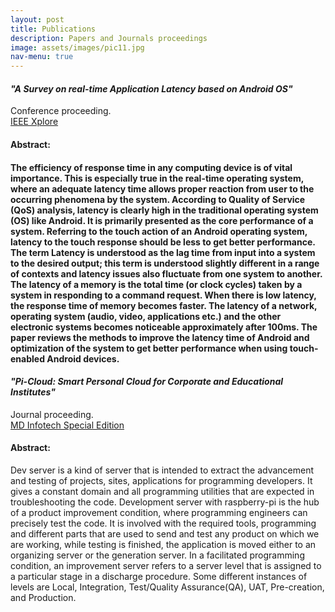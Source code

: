 ```yaml
---
layout: post
title: Publications
description: Papers and Journals proceedings
image: assets/images/pic11.jpg
nav-menu: true
---
```


<h4><i>"A Survey on real-time Application Latency based on Android OS"</i></h4>Conference proceeding.</br>
<a href="https://ieeexplore.ieee.org/document/8697738">IEEE Xplore</a></br>
<h4>Abstract:<h4>
<p>The efficiency of response time in any computing device is of vital importance. This is especially true in the real-time operating system, where an adequate latency time allows proper reaction from user to the occurring phenomena by the system. According to Quality of Service (QoS) analysis, latency is clearly high in the traditional operating system (OS) like Android. It is primarily presented as the core performance of a system. Referring to the touch action of an Android operating system, latency to the touch response should be less to get better performance. The term Latency is understood as the lag time from input into a system to the desired output; this term is understood slightly different in a range of contexts and latency issues also fluctuate from one system to another. The latency of a memory is the total time (or clock cycles) taken by a system in responding to a command request. When there is low latency, the response time of memory becomes faster. The latency of a network, operating system (audio, video, applications etc.) and the other electronic systems becomes noticeable approximately after 100ms. The paper reviews the methods to improve the latency time of Android and optimization of the system to get better performance when using touch-enabled Android devices.</p>

 <h4><i>"Pi-Cloud: Smart Personal Cloud for Corporate and Educational Institutes"</i></h4>Journal proceeding.</br>
 <a href="https://hb0313.github.io/BECS/">MD Infotech Special Edition</a></br>
 <h4>Abstract:</h4>
 <p>Dev server is a kind of server that is intended to extract the advancement and testing of projects, sites, applications for programming developers. It gives a constant domain and all programming utilities that are expected in troubleshooting the code. Development server with raspberry-pi is the hub of a product improvement condition, where programming engineers can precisely test the code. It is involved with the required tools, programming and different parts that are used to send and test any product on which we are working, while testing is finished, the application is moved either to an organizing server or the generation server. In a facilitated programming condition, an improvement server refers to a server level that is assigned to a particular stage in a discharge procedure. Some different instances of levels are Local, Integration, Test/Quality Assurance(QA), UAT, Pre-creation, and Production.</p>
